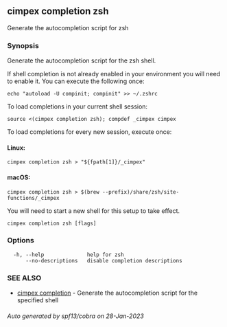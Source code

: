 ## cimpex completion zsh

Generate the autocompletion script for zsh

### Synopsis

Generate the autocompletion script for the zsh shell.

If shell completion is not already enabled in your environment you will need
to enable it.  You can execute the following once:

	echo "autoload -U compinit; compinit" >> ~/.zshrc

To load completions in your current shell session:

	source <(cimpex completion zsh); compdef _cimpex cimpex

To load completions for every new session, execute once:

#### Linux:

	cimpex completion zsh > "${fpath[1]}/_cimpex"

#### macOS:

	cimpex completion zsh > $(brew --prefix)/share/zsh/site-functions/_cimpex

You will need to start a new shell for this setup to take effect.


```
cimpex completion zsh [flags]
```

### Options

```
  -h, --help              help for zsh
      --no-descriptions   disable completion descriptions
```

### SEE ALSO

* [cimpex completion](cimpex_completion.md)	 - Generate the autocompletion script for the specified shell

###### Auto generated by spf13/cobra on 28-Jan-2023
